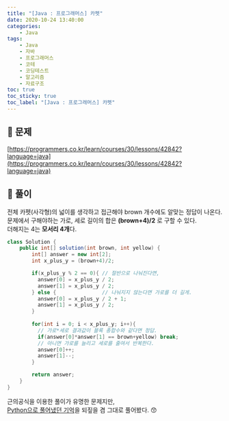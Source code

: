 ```yaml
---
title: "[Java : 프로그래머스] 카펫"
date: 2020-10-24 13:40:00
categories:
    - Java
tags:
    - Java
    - 자바
    - 프로그래머스
    - 코테
    - 코딩테스트
    - 알고리즘
    - 자료구조
toc: true
toc_sticky: true
toc_label: "[Java : 프로그래머스] 카펫"
---
```

## 📝 문제
[https://programmers.co.kr/learn/courses/30/lessons/42842?language=java](https://programmers.co.kr/learn/courses/30/lessons/42842?language=java)

## 🎯 풀이
전체 카펫(사각형)의 넓이를 생각하고 접근해야 brown 개수에도 알맞는 정답이 나온다.  
문제에서 구해야하는 가로, 세로 길이의 합은 **(brown+4)/2** 로 구할 수 있다.  
더해지는 4는 **모서리 4개**다.  

```java
class Solution {
    public int[] solution(int brown, int yellow) {
        int[] answer = new int[2];
        int x_plus_y = (brown+4)/2;

        if(x_plus_y % 2 == 0){ // 절반으로 나눠진다면,
          answer[0] = x_plus_y / 2;
          answer[1] = x_plus_y / 2;
        } else {               // 나눠지지 않는다면 가로를 더 길게.
          answer[0] = x_plus_y / 2 + 1;
          answer[1] = x_plus_y / 2;
        }
        
        for(int i = 0; i < x_plus_y; i++){
          // 가로*세로 결과값이 블록 총합수와 같다면 정답.
          if(answer[0]*answer[1] == brown+yellow) break;
          // 아니면 가로를 늘리고 세로를 줄여서 반복한다.
          answer[0]++;
          answer[1]--;
        }

        return answer;
    }
}
```
  
근의공식을 이용한 풀이가 유명한 문제지만,  
[Python으로 풀어냈던 기억](https://hyeon9mak.github.io/python/Python-프로그래머스-카펫/)을 되짚을 겸 그대로 풀어봤다. 😙  